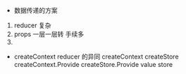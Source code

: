 - 数据传递的方案

 1. reducer  复杂
 2. props  一层一层转  手续多
 3. 


- createContext reducer 的异同 
  createContext    createStore
  createContext.Provide  createStore.Provide
  value  store 
  
